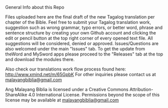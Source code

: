 General Info about this Repo

Files uploaded here are the final draft of the new Tagalog translation per chapter of the Bible. 
Feel free to submit your Tagalog translation work, suggestion such as wrong grammar, typo errors, or better word, phrase and sentence structure by creating your own Github account and clicking the edit or pencil button at the top right corner of every opened text file. All suggestions will be considered, denied or approved. Issues/Questions are also welcomed under the main "Issues" tab. To get the update from theWord and MySword apps please proceed to the "Releases" tab at the top and download the modules there.

Also check our translations work flow process found here: http://www.xmind.net/m/65GpbK
For other inquiries please contact us at malayangbiblia@gmail.com

Ang Malayang Biblia is licensed under a Creative Commons Attribution-ShareAlike 4.0 International License. Permissions beyond the scope of this license may be available at malayangbiblia@gmail.com
